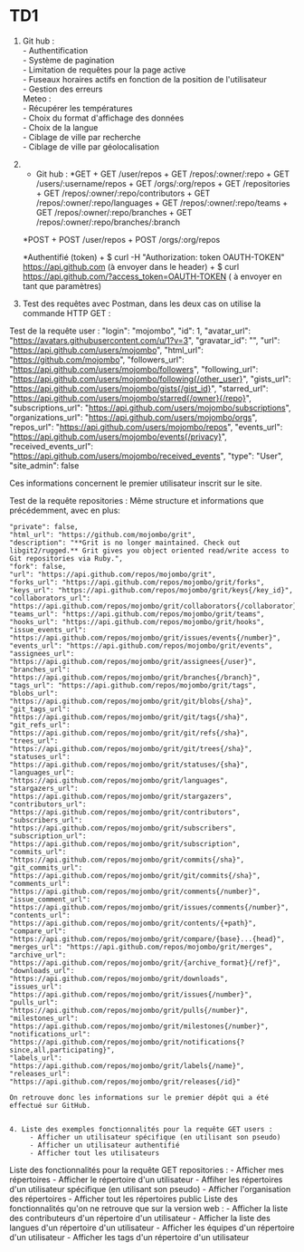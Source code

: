 # TD1
1. Git hub :                                                       
        - Authentification                                   
        - Système de pagination                                
        - Limitation de requêtes pour la page active                 
        - Fuseaux horaires actifs en fonction de la position de l'utilisateur                   
        - Gestion des erreurs                     
   Meteo :                                                                          
        - Récupérer les températures                      
        - Choix du format d'affichage des données              
        - Choix de la langue                                 
        - Ciblage de ville par recherche                        
        - Ciblage de ville par géolocalisation                       
        
2. - Git hub : *GET + GET /user/repos + GET /repos/:owner/:repo + GET /users/:username/repos + GET /orgs/:org/repos + GET /repositories + GET /repos/:owner/:repo/contributors + GET /repos/:owner/:repo/languages + GET /repos/:owner/:repo/teams + GET /repos/:owner/:repo/branches + GET /repos/:owner/:repo/branches/:branch

    *POST
        + POST /user/repos
        + POST /orgs/:org/repos

    *Authentifié (token)
        + $ curl -H "Authorization: token OAUTH-TOKEN" https://api.github.com (à envoyer dans le header)
        + $ curl https://api.github.com/?access_token=OAUTH-TOKEN ( à envoyer en tant que paramètres)
        
3. Test des requêtes avec Postman, dans les deux cas on utilise la commande HTTP GET :

Test de la requête user :
    "login": "mojombo",
    "id": 1,
    "avatar_url": "https://avatars.githubusercontent.com/u/1?v=3",
    "gravatar_id": "",
    "url": "https://api.github.com/users/mojombo",
    "html_url": "https://github.com/mojombo",
    "followers_url": "https://api.github.com/users/mojombo/followers",
    "following_url": "https://api.github.com/users/mojombo/following{/other_user}",
    "gists_url": "https://api.github.com/users/mojombo/gists{/gist_id}",
    "starred_url": "https://api.github.com/users/mojombo/starred{/owner}{/repo}",
    "subscriptions_url": "https://api.github.com/users/mojombo/subscriptions",
    "organizations_url": "https://api.github.com/users/mojombo/orgs",
    "repos_url": "https://api.github.com/users/mojombo/repos",
    "events_url": "https://api.github.com/users/mojombo/events{/privacy}",
    "received_events_url": "https://api.github.com/users/mojombo/received_events",
    "type": "User",
    "site_admin": false

Ces informations concernent le premier utilisateur inscrit sur le site.

Test de la requête repositories : 
     Même structure et informations que précédemment, avec en plus: 

    "private": false,
    "html_url": "https://github.com/mojombo/grit",
    "description": "**Grit is no longer maintained. Check out libgit2/rugged.** Grit gives you object oriented read/write access to Git repositories via Ruby.",
    "fork": false,
    "url": "https://api.github.com/repos/mojombo/grit",
    "forks_url": "https://api.github.com/repos/mojombo/grit/forks",
    "keys_url": "https://api.github.com/repos/mojombo/grit/keys{/key_id}",
    "collaborators_url": "https://api.github.com/repos/mojombo/grit/collaborators{/collaborator}",
    "teams_url": "https://api.github.com/repos/mojombo/grit/teams",
    "hooks_url": "https://api.github.com/repos/mojombo/grit/hooks",
    "issue_events_url": "https://api.github.com/repos/mojombo/grit/issues/events{/number}",
    "events_url": "https://api.github.com/repos/mojombo/grit/events",
    "assignees_url": "https://api.github.com/repos/mojombo/grit/assignees{/user}",
    "branches_url": "https://api.github.com/repos/mojombo/grit/branches{/branch}",
    "tags_url": "https://api.github.com/repos/mojombo/grit/tags",
    "blobs_url": "https://api.github.com/repos/mojombo/grit/git/blobs{/sha}",
    "git_tags_url": "https://api.github.com/repos/mojombo/grit/git/tags{/sha}",
    "git_refs_url": "https://api.github.com/repos/mojombo/grit/git/refs{/sha}",
    "trees_url": "https://api.github.com/repos/mojombo/grit/git/trees{/sha}",
    "statuses_url": "https://api.github.com/repos/mojombo/grit/statuses/{sha}",
    "languages_url": "https://api.github.com/repos/mojombo/grit/languages",
    "stargazers_url": "https://api.github.com/repos/mojombo/grit/stargazers",
    "contributors_url": "https://api.github.com/repos/mojombo/grit/contributors",
    "subscribers_url": "https://api.github.com/repos/mojombo/grit/subscribers",
    "subscription_url": "https://api.github.com/repos/mojombo/grit/subscription",
    "commits_url": "https://api.github.com/repos/mojombo/grit/commits{/sha}",
    "git_commits_url": "https://api.github.com/repos/mojombo/grit/git/commits{/sha}",
    "comments_url": "https://api.github.com/repos/mojombo/grit/comments{/number}",
    "issue_comment_url": "https://api.github.com/repos/mojombo/grit/issues/comments{/number}",
    "contents_url": "https://api.github.com/repos/mojombo/grit/contents/{+path}",
    "compare_url": "https://api.github.com/repos/mojombo/grit/compare/{base}...{head}",
    "merges_url": "https://api.github.com/repos/mojombo/grit/merges",
    "archive_url": "https://api.github.com/repos/mojombo/grit/{archive_format}{/ref}",
    "downloads_url": "https://api.github.com/repos/mojombo/grit/downloads",
    "issues_url": "https://api.github.com/repos/mojombo/grit/issues{/number}",
    "pulls_url": "https://api.github.com/repos/mojombo/grit/pulls{/number}",
    "milestones_url": "https://api.github.com/repos/mojombo/grit/milestones{/number}",
    "notifications_url": "https://api.github.com/repos/mojombo/grit/notifications{?since,all,participating}",
    "labels_url": "https://api.github.com/repos/mojombo/grit/labels{/name}",
    "releases_url": "https://api.github.com/repos/mojombo/grit/releases{/id}"
    
    On retrouve donc les informations sur le premier dépôt qui a été effectué sur GitHub.
    
    
    4. Liste des exemples fonctionnalités pour la requête GET users : 
         - Afficher un utilisateur spécifique (en utilisant son pseudo) 
         - Afficher un utilisateur authentifié 
         - Afficher tout les utilisateurs
   Liste des fonctionnalités pour la requête GET repositories :
        - Afficher mes répertoires
        - Afficher le répertoire d'un utilisateur
        - Affiher les répertoires d'un utilisateur spécifique (en utilisant son pseudo)
        - Afficher l'organisation des répertoires
        - Afficher tout les répertoires public
  Liste des fonctionnalités qu'on ne retrouve que sur la version web : 
         - Afficher la liste des contributeurs d'un répertoire d'un utilisateur
         - Afficher la liste des langues d'un répertoire d'un utilisateur
         - Afficher les équipes d'un répertoire d'un utilisateur
         - Afficher les tags d'un répertoire d'un utilisateur
